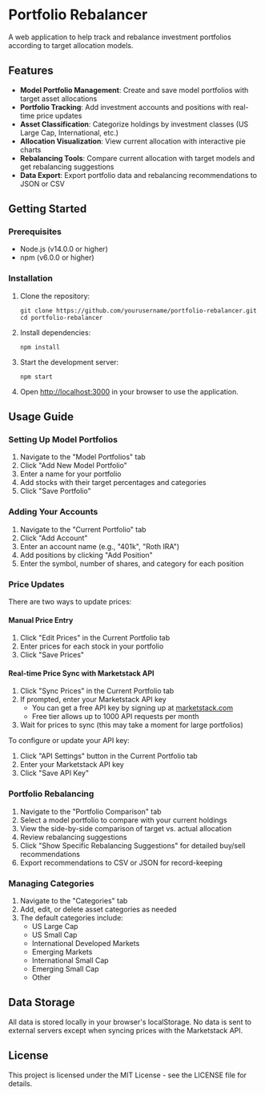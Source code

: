 # Portfolio Rebalancer

A web application to help track and rebalance investment portfolios according to target allocation models.

## Features

- **Model Portfolio Management**: Create and save model portfolios with target asset allocations
- **Portfolio Tracking**: Add investment accounts and positions with real-time price updates
- **Asset Classification**: Categorize holdings by investment classes (US Large Cap, International, etc.)
- **Allocation Visualization**: View current allocation with interactive pie charts
- **Rebalancing Tools**: Compare current allocation with target models and get rebalancing suggestions
- **Data Export**: Export portfolio data and rebalancing recommendations to JSON or CSV

## Getting Started

### Prerequisites

- Node.js (v14.0.0 or higher)
- npm (v6.0.0 or higher)

### Installation

1. Clone the repository:
   ```
   git clone https://github.com/yourusername/portfolio-rebalancer.git
   cd portfolio-rebalancer
   ```

2. Install dependencies:
   ```
   npm install
   ```

3. Start the development server:
   ```
   npm start
   ```

4. Open [http://localhost:3000](http://localhost:3000) in your browser to use the application.

## Usage Guide

### Setting Up Model Portfolios

1. Navigate to the "Model Portfolios" tab
2. Click "Add New Model Portfolio"
3. Enter a name for your portfolio
4. Add stocks with their target percentages and categories
5. Click "Save Portfolio"

### Adding Your Accounts

1. Navigate to the "Current Portfolio" tab
2. Click "Add Account"
3. Enter an account name (e.g., "401k", "Roth IRA")
4. Add positions by clicking "Add Position" 
5. Enter the symbol, number of shares, and category for each position

### Price Updates

There are two ways to update prices:

#### Manual Price Entry
1. Click "Edit Prices" in the Current Portfolio tab
2. Enter prices for each stock in your portfolio
3. Click "Save Prices"

#### Real-time Price Sync with Marketstack API
1. Click "Sync Prices" in the Current Portfolio tab
2. If prompted, enter your Marketstack API key
   - You can get a free API key by signing up at [marketstack.com](https://marketstack.com)
   - Free tier allows up to 1000 API requests per month
3. Wait for prices to sync (this may take a moment for large portfolios)

To configure or update your API key:
1. Click "API Settings" button in the Current Portfolio tab
2. Enter your Marketstack API key
3. Click "Save API Key"

### Portfolio Rebalancing

1. Navigate to the "Portfolio Comparison" tab
2. Select a model portfolio to compare with your current holdings
3. View the side-by-side comparison of target vs. actual allocation
4. Review rebalancing suggestions
5. Click "Show Specific Rebalancing Suggestions" for detailed buy/sell recommendations
6. Export recommendations to CSV or JSON for record-keeping

### Managing Categories

1. Navigate to the "Categories" tab
2. Add, edit, or delete asset categories as needed
3. The default categories include:
   - US Large Cap
   - US Small Cap
   - International Developed Markets
   - Emerging Markets
   - International Small Cap
   - Emerging Small Cap
   - Other

## Data Storage

All data is stored locally in your browser's localStorage. No data is sent to external servers except when syncing prices with the Marketstack API.

## License

This project is licensed under the MIT License - see the LICENSE file for details. 